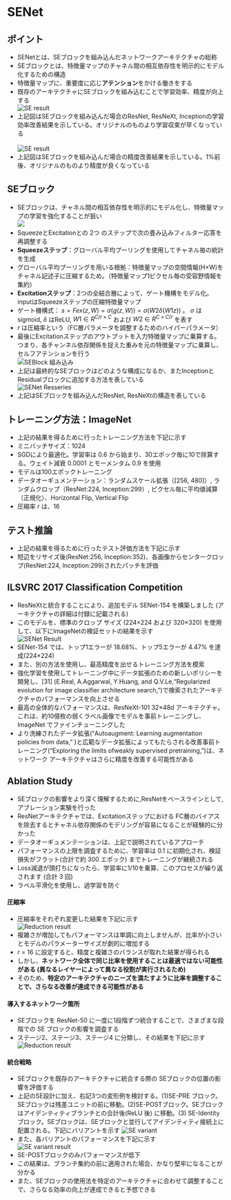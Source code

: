 # SENet
## ポイント
- SENetとは、SEブロックを組み込んだネットワークアーキテクチャの総称
- SEブロックとは、特徴量マップのチャネル間の相互依存性を明示的にモデル化するための構造
- 特徴量マップに、重要度に応じ**アテンション**をかける働きをする
- 既存のアーキテクチャにSEブロックを組み込むことで学習効率、精度が向上する<br>
<img alt="SE result" src="./image/se_result_train.png"></img>
- 上記図はSEブロックを組み込んだ場合のResNet, ResNeXt, Inceptionの学習効率改善結果を示している。オリジナルのものより学習収束が早くなっている<br><br>
<img alt="SE result" src="./image/se_result_val.png"></img>
- 上記図はSEブロックを組み込んだ場合の精度改善結果を示している。1%前後、オリジナルのものより精度が良くなっている
## SEブロック
- SEブロックは、チャネル間の相互依存性を明示的にモデル化し、特徴量マップの学習を強化することが狙い<br>
<img slt="SEBlock" src="./image/seblock.png"></img>
- SqueezeとExcitationとの 2つ のステップで次の畳み込みフィルター応答を再調整する
- **Squeezeステップ**：グローバル平均プーリングを使用してチャネル毎の統計を生成
- グローバル平均プーリングを用いる根拠：特徴量マップの空間情報(H×W)をチャネル記述子に圧縮するため。（特徴量マップ1ピクセル毎の受容野情報を集約）
- **Excitationステップ**：2つの全結合層によって、ゲート機構をモデル化。inputはSqueezeステップの圧縮特徴量マップ
- ゲート機構式： $s=Fex(z,W)=σ(g(z,W))=σ(W2δ(W1z))$ 。 $σ$ はsigmoid, $δ$ はReLU, $W1 ∈ R^{C/r \times C}$ および $W2 ∈ R^{C \times C/r}$ を表す
- $r$ は圧縮率という（FC層パラメータを調整するためのハイパーパラメータ）
- 最後にExcitationステップのアウトプットを入力特徴量マップに乗算する。つまり、各チャンネル依存関係を捉えた重みを元の特徴量マップに乗算し、セルフアテンションを行う<br>
<img alt="SEBlock 組み込み" src="./image/seblock_combin.png"></img>
- 上記は最終的なSEブロックはどのような構成になるか、またInceptionとResidualブロックに追加する方法を表している<br>
<img alt="SENet Resseries" src="./image/senet_resseriese.png"></img>
- 上記はSEブロックを組み込んだResNet, ResNeXtの構造を表している
## トレーニング方法：ImageNet
- 上記の結果を得るために行ったトレーニング方法を下記に示す
- ミニバッチサイズ：1024
- SGDにより最適化。学習率は 0.6 から始まり、30エポック毎に10で除算する。ウェイト減衰 0.0001 とモーメンタム 0.9 を使用
- モデルは100エポックトレーニング 
- データオーギュメンテーション：ランダムスケール拡張（[256, 480]）, ランダムクロップ（ResNet:224, Inception:299）, ピクセル毎に平均値減算（正規化）、Horizontal Flip, Vertical Flip
- 圧縮率 $r$ は、16
## テスト推論
- 上記の結果を得るために行ったテスト評価方法を下記に示す
- 短辺をリサイズ後(ResNet:256, Inception:352)、各画像からセンタークロップ(ResNet:224, Inception:299)されたパッチを評価
## ILSVRC 2017 Classification Competition
- ResNeXtと統合することにより、追加モデル SENet-154 を構築しました (アーキテクチャの詳細は付録に記載される)
- このモデルを、標準のクロップ サイズ (224×224 および 320×320) を使用して、以下にImageNetの検証セットの結果を示す<br>
<img alt="SENet Result" src="./image/se_result_best.png"></img> 
- SENet-154 では、トップ1エラーが 18.68%、トップ5エラーが 4.47% を達成(224×224)
- また、別の方法を使用し、最高精度を出せるトレーニング方法を模索
- 強化学習を使用してトレーニング中にデータ拡張のための新しいポリシーを開発し、[31] (E.Real, A.Aggarwal, Y.Huang, and Q.V.Le,“Regularized evolution for image classifier architecture search,”)で検索されたアーキテクチャのパフォーマンスを向上させる
- 最高の全体的なパフォーマンスは、ResNeXt-101 32×48d アーキテクチャ。これは、約10億枚の弱くラベル画像でモデルを事前トレーニングし、ImageNet でファインチューニングした
- より洗練されたデータ拡張(“Autoaugment: Learning augmentation policies from data,” )と広範なデータ拡張によってもたらされる改善事前トレーニング(“Exploring the limits ofweakly supervised pretraining,”)は、ネットワーク アーキテクチャはさらに精度を改善する可能性がある
## Ablation Study
- SEブロックの影響をより深く理解するために,ResNetをベースラインとして,アブレーション実験を行った
- ResNetアーキテクチャでは、Excitationステップにおける FC層のバイアスを除去するとチャネル依存関係のモデリングが容易になることが経験的に分かった
- データオーギュメンテーションは、上記で説明されているアプローチ
- パフォーマンスの上限を調査するために、学習率は 0.1 に初期化され、検証損失がフラット(合計で約 300 エポック) までトレーニングが継続される
- Loss減退が頭打ちになったら、学習率に1/10を乗算、このプロセスが繰り返されます (合計 3 回)
- ラベル平滑化を使用し、過学習を防ぐ
#### 圧縮率
- 圧縮率をそれぞれ変更した結果を下記に示す<br>
<img alt="Reduction result" src="./image/reduction_result.png"></img><br>
- 複雑さが増加してもパフォーマンスは単調に向上しませんが、比率が小さいとモデルのパラメーターサイズが劇的に増加する 
- r = 16 に設定すると、精度と複雑さのバランスが取れた結果が得られる
- しかし、**ネットワーク全体で同じ比率を使用することは最適ではない可能性がある (異なるレイヤーによって異なる役割が実行されるため)**
- そのため、**特定のアーキテクチャのニーズを満たすように比率を調整することで、さらなる改善が達成できる可能性がある**
#### 導入するネットワーク箇所
- SEブロックを ResNet-50 に一度に1段階ずつ統合することで、さまざまな段階での SE ブロックの影響を調査する
- ステージ2、ステージ3、ステージ4 に分類し、その結果を下記に示す<br>
<img alt="Reduction result" src="./image/se_block_intro.png"></img>
#### 統合戦略
- SEブロックを既存のアーキテクチャに統合する際の SEブロックの位置の影響を評価する
- 上記のSE設計に加え、右記3つの変形例を検討する。(1)SE-PRE ブロック。SEブロックは残差ユニットの前に移動。(2)SE-POSTブロック。SEブロックはアイデンティティブランチとの合計後(ReLU 後) に移動。(3) SE-Identityブロック。SEブロックは、SEブロックと並行してアイデンティティ接続上に配置される。下記にバリアントを示す
<img alt="SE variant" src="./image/se_variant.png"></img>
- また、各バリアントのパフォーマンスを下記に示す<br>
<img alt="SE variant result" src="./image/se_variant_result.png"></img>
- SE-POSTブロックのみパフォーマンスが低下
- この結果は、ブランチ集約の前に適用された場合、かなり堅牢になることが分かる
- また、SEブロックの使用法を特定のアーキテクチャに合わせて調整することで、さらなる効率の向上が達成できると予想できる
